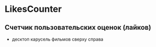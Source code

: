 # LikesCounter

## Счетчик пользовательских оценок (лайков)

- десктоп карусель фильмов сверху справа

